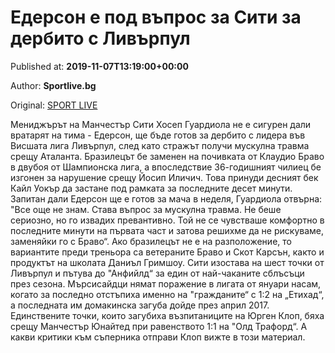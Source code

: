 
# Едерсон е под въпрос за Сити за дербито с Ливърпул

Published at: **2019-11-07T13:19:00+00:00**

Author: **Sportlive.bg**

Original: [SPORT LIVE](https://www.sportlive.bg/worldfootball/england/ederson-e-pod-vypros-za-siti-za-derbito-s-livyrpul-1403898.html)

Мениджърът на Манчестър Сити Хосеп Гуардиола не е сигурен дали вратарят на тима - Едерсон, ще бъде готов за дербито с лидера във Висшата лига Ливърпул, след като стражът получи мускулна травма срещу Аталанта.
Бразилецът бе заменен на почивката от Клаудио Браво в двубоя от Шампионска лига, а впоследствие 36-годишният чилиец бе изгонен за нарушение срещу Йосип Иличич. Това принуди десният бек Кайл Уокър да застане под рамката за последните десет минути. Запитан дали Едерсон ще е готов за мача в неделя, Гуардиола отвърна:
"Все още не знам. Става въпрос за мускулна травма. Не беше сериозно, но го извадих превантивно. Той не се чувстваше комфортно в последните минути на първата част и затова решихме да не рискуваме, заменяйки го с Браво“. Ако бразилецът не е на разположение, то вариантите преди треньора са ветераните Браво и Скот Карсън, както и продуктът на школата Даниъл Гримшоу. Сити изостава на шест точки от Ливърпул и пътува до "Анфийлд“ за един от най-чаканите сблъсъци през сезона.
Мърсисайдци нямат поражение в лигата от януари насам, когато за последно отстъпиха именно на "гражданите“ с 1:2 на „Етихад“, а последната им домакинска загуба дойде през април 2017. Единствените точки, които загубиха възпитаниците на Юрген Клоп, бяха срещу Манчестър Юнайтед при равенството 1:1 на "Олд Трафорд“. А какви критики към съперника отправи Клоп вижте в този материал. 
